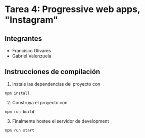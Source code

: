 # Tarea 4: Progressive web apps, "Instagram"

## Integrantes
- Francisco Olivares
- Gabriel Valenzuela

## Instrucciones de compilación

1. Instale las dependencias del proyecto con
```
npm install
```
2. Construya el proyecto con 
```
npm run build
```
3. Finalmente hostee el servidor de development
```
npm run start
```